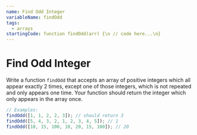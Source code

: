 ```yaml
---
name: Find Odd Integer
variableName: findOdd
tags:
  - arrays
startingCode: function findOdd(arr) {\n // code here...\n}
---
```


# Find Odd Integer

Write a function `findOdd` that accepts an array of positive integers which all appear exactly 2 times, except one of those integers, which is not repeated and only appears one time. Your function should return the integer which only appears in the array once.

```javascript
// Examples:
findOdd([1, 1, 2, 2, 3]); // should return 3
findOdd([5, 4, 3, 2, 1, 2, 3, 4, 5]); // 1
findOdd([10, 15, 100, 10, 20, 15, 100]); // 20
```
